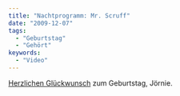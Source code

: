 ```yaml
---
title: "Nachtprogramm: Mr. Scruff"
date: "2009-12-07"
tags:
  - "Geburtstag"
  - "Gehört"
keywords:
  - "Video"
---
```


[Herzlichen Glückwunsch](https://www.youtube.com/watch?v=HamLxGxeDqI) zum Geburtstag, Jörnie.
